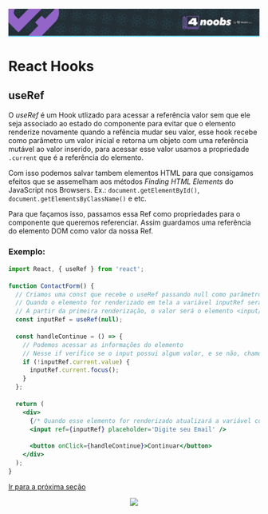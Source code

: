 <p align="center">
  <a href="https://github.com/he4rt/4noobs" target="_blank">
    <img src="../../assets/global/header-4noobs.svg">
  </a>
</p>

# React Hooks

## useRef

O _useRef_ é um Hook utlizado para acessar a referência valor sem que ele seja associado ao estado do componente para evitar que o elemento renderize novamente quando a refência mudar seu valor, esse hook recebe como parâmetro um valor inicial e retorna um objeto com uma referência mutável ao valor inserido, para acessar esse valor usamos a propriedade `.current` que é a referência do elemento.

Com isso podemos salvar tambem elementos HTML para que consigamos efeitos que se assemelham aos métodos _Finding HTML Elements_ do JavaScript nos Browsers.
Ex.: `document.getElementById()`, `document.getElementsByClassName()` e etc.

Para que façamos isso, passamos essa Ref como propriedades para o componente que queremos referenciar. Assim guardamos uma referência do elemento DOM como valor da nossa Ref.

### Exemplo:

```jsx
import React, { useRef } from 'react';

function ContactForm() {
  // Criamos uma const que recebe o useRef passando null como parâmetro inicial
  // Quando o elemento for renderizado em tela a variável inputRef será atualizada
  // A partir da primeira renderização, o valor será o elemento <input/>
  const inputRef = useRef(null);

  const handleContinue = () => {
    // Podemos acessar as informações do elemento
    // Nesse if verifico se o input possui algum valor, e se não, chamo a função focus
    if (!inputRef.current.value) {
      inputRef.current.focus();
    }
  };

  return (
    <div>
      {/* Quando esse elemento for renderizado atualizará a variável com a sua referência */}
      <input ref={inputRef} placeholder='Digite seu Email' />

      <button onClick={handleContinue}>Continuar</button>
    </div>
  );
}
```

[Ir para a próxima seção](./8.5-useContext.md)

<p align="center">
  <a href="https://github.com/he4rt/4noobs" target="_blank">
    <img src="../../assets/global/footer-4noobs.svg" width="380">
  </a>
</p>